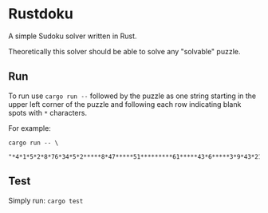 # Rustdoku

A simple Sudoku solver written in Rust.

Theoretically this solver should be able to solve any "solvable" puzzle.

## Run

To run use `cargo run --` followed by the puzzle as one string starting in the
upper left corner of the puzzle and following each row indicating blank spots
with `*` characters.

For example:

```
cargo run -- \
  "*4*1*5*2*8*76*34*5*2*****8*47*****51*********61*****43*6*****3*9*43*21*8*3*4*9*7*"
```

## Test

Simply run: `cargo test`
